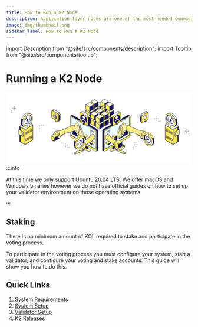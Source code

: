 ```yaml
---
title: How to Run a K2 Node
description: Application layer nodes are one of the most-needed commodities in Web3.
image: img/thumbnail.png
sidebar_label: How to Run a K2 Node
---
```


import Description from "@site/src/components/description";
import Tooltip from "@site/src/components/tooltip";

# Running a K2 Node

<Description
  text="This section describes how to run a K2 Validator."
/>

![Banner](./img/Running%20a%20K2%20Node.svg)
:::info

At this time we only support Ubuntu 20.04 LTS. We offer macOS and Windows binaries however we do not have official guides on how to set up your validator environment on those operating systems.

:::

## Staking

There is no minimum amount of KOII required to stake and participate in the voting process.

To participate in the voting process you must configure your system, start a validator, and configure your voting and stake accounts. This guide will show you how to do this.

## Quick Links

1. [System Requirements](./system-requirements)
2. [System Setup](./system-setup)
3. [Validator Setup](./validator-setup)
4. [K2 Releases](https://github.com/koii-network/k2-release)
